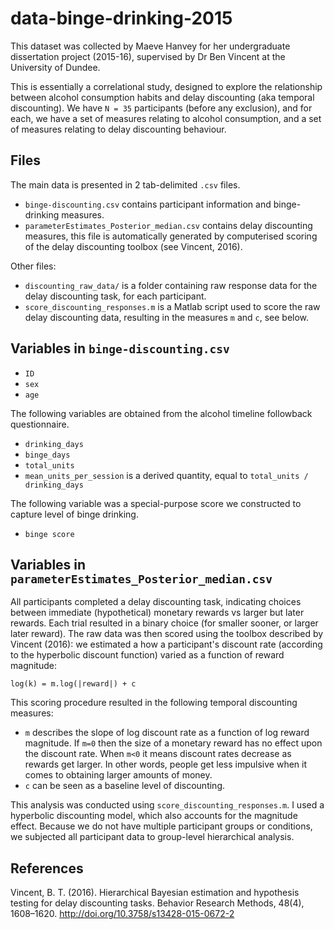 # data-binge-drinking-2015

This dataset was collected by Maeve Hanvey for her undergraduate dissertation project (2015-16), supervised by Dr Ben Vincent at the University of Dundee.

This is essentially a correlational study, designed to explore the relationship between alcohol consumption habits and delay discounting (aka temporal discounting). We have `N = 35` participants (before any exclusion), and for each, we have a set of measures relating to alcohol consumption, and a set of measures relating to delay discounting behaviour.

## Files
The main data is presented in 2 tab-delimited `.csv` files.
- `binge-discounting.csv` contains participant information and binge-drinking measures.
- `parameterEstimates_Posterior_median.csv` contains delay discounting measures, this file is automatically generated by computerised scoring of the delay discounting toolbox (see Vincent, 2016).

Other files:
- `discounting_raw_data/` is a folder containing raw response data for the delay discounting task, for each participant.
- `score_discounting_responses.m` is a Matlab script used to score the raw delay discounting data, resulting in the measures `m` and `c`, see below.

## Variables in `binge-discounting.csv`

- `ID`
- `sex`
- `age`

The following variables are obtained from the alcohol timeline followback questionnaire.
- `drinking_days`
- `binge_days`
- `total_units`
- `mean_units_per_session` is a derived quantity, equal to `total_units / drinking_days`

The following variable was a special-purpose score we constructed to capture level of binge drinking.
- `binge score`

## Variables in `parameterEstimates_Posterior_median.csv`
All participants completed a delay discounting task, indicating choices between immediate (hypothetical) monetary rewards vs larger but later rewards. Each trial resulted in a binary choice (for smaller sooner, or larger later reward). The raw data was then scored using the toolbox described by Vincent (2016): we estimated a how a participant's discount rate (according to the hyperbolic discount function) varied as a function of reward magnitude:

    log(k) = m.log(|reward|) + c

This scoring procedure resulted in the following temporal discounting measures:

- `m` describes the slope of log discount rate as a function of log reward magnitude. If `m=0` then the size of a monetary reward has no effect upon the discount rate. When `m<0` it means discount rates decrease as rewards get larger. In other words, people get less impulsive when it comes to obtaining larger amounts of money.
- `c` can be seen as a baseline level of discounting.

This analysis was conducted using `score_discounting_responses.m`. I used a hyperbolic discounting model, which also accounts for the magnitude effect. Because we do not have multiple participant groups or conditions, we subjected all participant data to group-level hierarchical analysis.


## References
Vincent, B. T. (2016). Hierarchical Bayesian estimation and hypothesis testing for delay discounting tasks. Behavior Research Methods, 48(4), 1608–1620. http://doi.org/10.3758/s13428-015-0672-2
